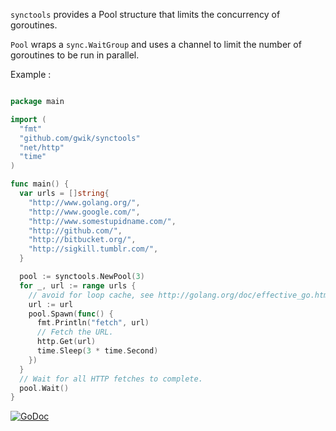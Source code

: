 `synctools` provides a Pool structure that limits
the concurrency of goroutines.

`Pool` wraps a `sync.WaitGroup` and uses a channel to limit the number of
goroutines to be run in parallel.

Example :

```go

package main

import (
  "fmt"
  "github.com/gwik/synctools"
  "net/http"
  "time"
)

func main() {
  var urls = []string{
    "http://www.golang.org/",
    "http://www.google.com/",
    "http://www.somestupidname.com/",
    "http://github.com/",
    "http://bitbucket.org/",
    "http://sigkill.tumblr.com/",
  }

  pool := synctools.NewPool(3)
  for _, url := range urls {
    // avoid for loop cache, see http://golang.org/doc/effective_go.html#channels
    url := url
    pool.Spawn(func() {
      fmt.Println("fetch", url)
      // Fetch the URL.
      http.Get(url)
      time.Sleep(3 * time.Second)
    })
  }
  // Wait for all HTTP fetches to complete.
  pool.Wait()
}

```

[![GoDoc](https://godoc.org/github.com/gwik/synctools?status.png)](https://godoc.org/github.com/gwik/synctools)
